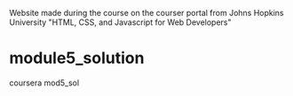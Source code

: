 Website made during the course on the courser portal from Johns Hopkins University "HTML, CSS, and Javascript for Web Developers"







# module5_solution
 coursera mod5_sol
